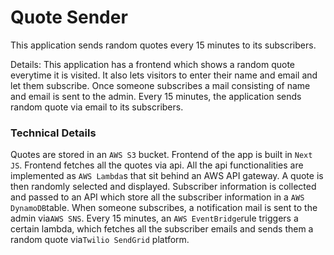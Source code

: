 # Quote Sender

This application sends random quotes every 15 minutes to its subscribers.

Details: This application has a frontend which shows a random quote everytime it is visited.
It also lets visitors to enter their name and email and let them subscribe. Once someone subscribes
a mail consisting of name and email is sent to the admin. Every 15 minutes, the application sends
random quote via email to its subscribers.

### Technical Details

Quotes are stored in an `AWS S3` bucket. Frontend of the app is built in `Next JS`. Frontend fetches all the quotes
via api. All the api functionalities are implemented as `AWS Lambda`s that sit behind an AWS API gateway. A quote
is then randomly selected and displayed. Subscriber information is collected and passed to an API which store all
the subscriber information in a `AWS DynamoDB`table. When someone subscribes, a notification mail is sent to the
admin via`AWS SNS`. Every 15 minutes, an `AWS EventBridge`rule triggers a certain lambda, which fetches all the
subscriber emails and sends them a random quote via`Twilio SendGrid` platform.
